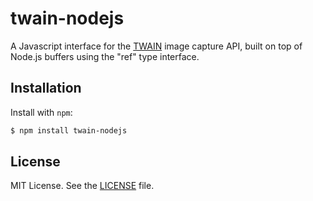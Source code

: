# twain-nodejs

A Javascript interface for the [TWAIN](http://www.twain.org) image capture API, built on top of Node.js buffers using the "ref" type interface.

## Installation

Install with `npm`:

```bash
$ npm install twain-nodejs
```

## License

MIT License. See the [LICENSE](LICENSE) file.
